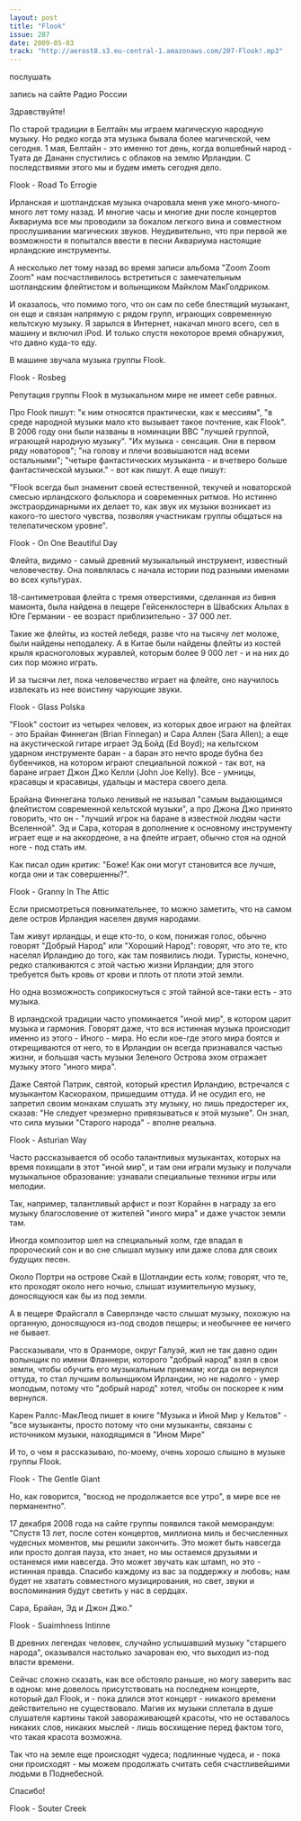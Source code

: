 ```yaml
---
layout: post
title: "Flook"
issue: 207
date: 2009-05-03
track: "http://aerost8.s3.eu-central-1.amazonaws.com/207-Flook!.mp3"
---
```


послушать

запись на сайте Радио России

Здравствуйте!

По старой традиции в Белтайн мы играем магическую народную музыку. Но редко когда эта музыка бывала более магической, чем сегодня. 1 мая, Белтайн - это именно тот день, когда волшебный народ - Туата де Дананн спустились с облаков на землю Ирландии. С последствиями этого мы и будем иметь сегодня дело.

Flook - Road To Errogie

Ирланская и шотландская музыка очаровала меня уже много-много-много лет тому назад. И многие часы и многие дни после концертов Аквариума все мы проводили за бокалом легкого вина и совместном прослушивании магических звуков. Неудивительно, что при первой же возможности я попытался ввести в песни Аквариума настоящие ирландские инструменты.

А несколько лет тому назад во время записи альбома "Zoom Zoom Zoom" нам посчастливилось встретиться с замечательным шотландским флейтистом и волынщиком Майклом МакГолдриком.

И оказалось, что помимо того, что он сам по себе блестящий музыкант, он еще и связан напрямую с рядом групп, играющих современную кельтскую музыку. Я зарылся в Интернет, накачал много всего, сел в машину и включил iPod. И только спустя некоторое время обнаружил, что давно куда-то еду.

В машине звучала музыка группы Flook.

Flook - Rosbeg

Репутация группы Flook в музыкальном мире не имеет себе равных.

Про Flook пишут: "к ним относятся практически, как к мессиям", "в среде народной музыки мало кто вызывает такое почтение, как Flook". В 2006 году они были названы в номинации BBC "лучшей группой, играющей народную музыку". "Их музыка - сенсация. Они в первом ряду новаторов"; "на голову и плечи возвышаются над всеми остальными"; "четыре фантастических музыканта - и вчетверо больше фантастической музыки." - вот как пишут. А еще пишут:

"Flook всегда был знаменит своей естественной, текучей и новаторской смесью ирландского фольклора и современных ритмов. Но истинно экстраординарными их делает то, как звук их музыки возникает из какого-то шестого чувства, позволяя участникам группы общаться на телепатическом уровне".

Flook - On One Beautiful Day

Флейта, видимо - самый древний музыкальный инструмент, известный человечеству. Она появлялась с начала истории под разными именами во всех культурах.

18-сантиметровая флейта с тремя отверстиями, сделанная из бивня мамонта, была найдена в пещере Гейсенклостерн в Швабских Альпах в Юге Германии - ее возраст приблизительно - 37 000 лет.

Такие же флейты, из костей лебедя, разве что на тысячу лет моложе, были найдены неподалеку. А в Китае были найдены флейты из костей крыля красноголовых журавлей, которым более 9 000 лет - и на них до сих пор можно играть.

И за тысячи лет, пока человечество играет на флейте, оно научилось извлекать из нее воистину чарующие звуки.

Flook - Glass Polska

"Flook" состоит из четырех человек, из которых двое играют на флейтах - это Брайан Финнеган (Brian Finnegan) и Сара Аллен (Sara Allen); а еще на акустической гитаре играет Эд Бойд (Ed Boyd); на кельтском ударном инструменте баран - а баран это нечто вроде бубна без бубенчиков, на котором играют специальной ложкой - так вот, на баране играет Джон Джо Келли (John Joe Kelly). Все - умницы, красавцы и красавицы, удальцы и мастера своего дела.

Брайана Финнегана только ленивый не называл "cамым выдающимся флейтистом современной кельтской музыки", а про Джона Джо принято говорить, что он - "лучший игрок на баране в известной людям части Вселенной". Эд и Сара, которая в дополнение к основному инструменту играет еще и на аккордеоне, а на флейте играет, обычно стоя на одной ноге - под стать им.

Как писал один критик: "Боже! Как они могут становится все лучше, когда они и так совершенны?".

Flook - Granny In The Attic

Если присмотреться повнимательнее, то можно заметить, что на самом деле остров Ирландия населен двумя народами.

Там живут ирландцы, и еще кто-то, о ком, понижая голос, обычно говорят "Добрый Народ" или "Хороший Народ": говорят, что это те, кто населял Ирландию до того, как там появились люди. Туристы, конечно, редко сталкиваются с этой частью жизни Ирландии; для этого требуется быть кровь от крови и плоть от плоти этой земли.

Но одна возможность соприкоснуться с этой тайной все-таки есть - это музыка.

В ирландской традиции часто упоминается "иной мир", в котором царит музыка и гармония. Говорят даже, что вся истинная музыка происходит именно из этого - Иного - мира. Но если кое-где этого мира боятся и открещиваются от него, то в Ирландии он всегда признавался частью жизни, и большая часть музыки Зеленого Острова эхом отражает музыку этого "иного мира".

Даже Святой Патрик, святой, который крестил Ирландию, встречался с музыкантом Каскорахом, пришедшим оттуда. И не осудил его, не запретил своим монахам слушать эту музыку, но лишь предостерег их, сказав: "Не следует чрезмерно привязываться к этой музыке". Он знал, что сила музыки "Старого народа" - вполне реальна.

Flook - Asturian Way

Часто рассказывается об особо талантливых музыкантах, которых на время похищали в этот "иной мир", и там они играли музыку и получали музыкальное образование: узнавали специальные техники игры или мелодии.

Так, например, талантливый арфист и поэт Корайнн в награду за его музыку благословение от жителей "иного мира" и даже участок земли там.

Иногда композитор шел на специальный холм, где впадал в пророческий сон и во сне слышал музыку или даже слова для своих будущих песен.

Около Портри на острове Скай в Шотландии есть холм; говорят, что те, кто проходят около него ночью, слышат изумительную музыку, доносящуюся как бы из под земли.

А в пещере Фрайсгалл в Саверлэнде часто слышат музыку, похожую на органную, доносящуюся из-под сводов пещеры; и необычнее ее ничего не бывает.

Рассказывали, что в Оранморе, округ Галуэй, жил не так давно один волынщик по имени Фланнери, которого "добрый народ" взял в свои земли, чтобы обучить его музыкальным приемам; когда он вернулся оттуда, то стал лучшим волынщиком Ирландии, но не надолго - умер молодым, потому что "добрый народ" хотел, чтобы он поскорее к ним вернулся.

Карен Раллс-МакЛеод пишет в книге "Музыка и Иной Мир у Кельтов" - "все музыканты, просто потому что они музыканты, связаны с источником музыки, находящимся в "Ином Мире"

И то, о чем я рассказываю, по-моему, очень хорошо слышно в музыке группы Flook.

Flook - The Gentle Giant

Но, как говорится, "восход не продолжается все утро", в мире все не перманентно".

17 декабря 2008 года на сайте группы появился такой меморандум: "Спустя 13 лет, после сотен концертов, миллиона миль и бесчисленных чудесных моментов, мы решили закончить. Это может быть навсегда или просто долгая пауза, кто знает, но мы остаемся друзьями и останемся ими навсегда. Это может звучать как штамп, но это - истинная правда. Спасибо каждому из вас за поддержку и любовь; нам будет не хватать совместного музицирования, но свет, звуки и воспоминания будут светить у нас в сердцах.

Сара, Брайан, Эд и Джон Джо."

Flook - Suaimhness Intinne

В древних легендах человек, случайно услышавший музыку "старшего народа", оказывался настолько зачарован ею, что выходил из-под власти времени.

Сейчас сложно сказать, как все обстояло раньше, но могу заверить вас в одном: мне довелось присутствовать на последнем концерте, который дал Flook, и - пока длился этот концерт - никакого времени действительно не существовало. Магия их музыки сплетала в душе слушателя картины такой завораживающей красоты, что не оставалось никаких слов, никаких мыслей - лишь восхищение перед фактом того, что такая красота возможна.

Так что на земле еще происходят чудеса; подлинные чудеса, и - пока они происходят - мы можем продолжать считать себя счастливейшими людьми в Поднебесной.

Спасибо!

Flook - Souter Creek
